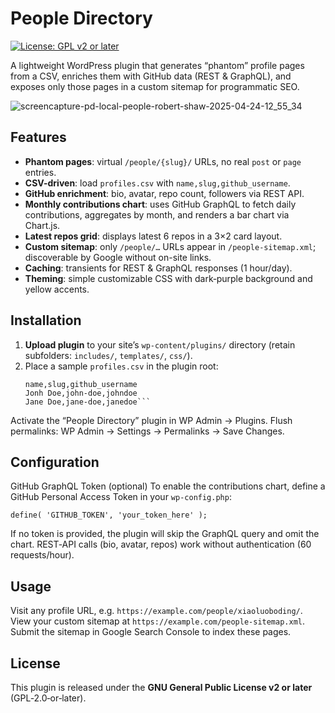 # People Directory

[![License: GPL v2 or later](https://img.shields.io/badge/License-GPLv2%2Bor_later-blue.svg)](https://www.gnu.org/licenses/old-licenses/gpl-2.0.en.html)

A lightweight WordPress plugin that generates “phantom” profile pages from a CSV, enriches them with GitHub data (REST & GraphQL), and exposes only those pages in a custom sitemap for programmatic SEO.

![screencapture-pd-local-people-robert-shaw-2025-04-24-12_55_34](https://github.com/user-attachments/assets/0dab44e9-092e-4ce0-9d65-02367a17f796)

## Features

- **Phantom pages**: virtual `/people/{slug}/` URLs, no real `post` or `page` entries.
- **CSV-driven**: load `profiles.csv` with `name,slug,github_username`.
- **GitHub enrichment**: bio, avatar, repo count, followers via REST API.
- **Monthly contributions chart**: uses GitHub GraphQL to fetch daily contributions, aggregates by month, and renders a bar chart via Chart.js.
- **Latest repos grid**: displays latest 6 repos in a 3×2 card layout.
- **Custom sitemap**: only `/people/…` URLs appear in `/people-sitemap.xml`; discoverable by Google without on-site links.
- **Caching**: transients for REST & GraphQL responses (1 hour/day).
- **Theming**: simple customizable CSS with dark‐purple background and yellow accents.

## Installation

1. **Upload plugin** to your site’s `wp-content/plugins/` directory (retain subfolders: `includes/`, `templates/`, `css/`).
2. Place a sample `profiles.csv` in the plugin root:
   ```csv
   name,slug,github_username
   Jonh Doe,john-doe,johndoe
   Jane Doe,jane-doe,janedoe```

Activate the “People Directory” plugin in WP Admin → Plugins.
Flush permalinks: WP Admin → Settings → Permalinks → Save Changes.

## Configuration
GitHub GraphQL Token (optional)
To enable the contributions chart, define a GitHub Personal Access Token in your `wp-config.php`:

```define( 'GITHUB_TOKEN', 'your_token_here' );```

If no token is provided, the plugin will skip the GraphQL query and omit the chart.
REST‐API calls (bio, avatar, repos) work without authentication (60 requests/hour).

## Usage
Visit any profile URL, e.g. `https://example.com/people/xiaoluoboding/`.
View your custom sitemap at `https://example.com/people-sitemap.xml`.
Submit the sitemap in Google Search Console to index these pages.

## License

This plugin is released under the **GNU General Public License v2 or later** (GPL‑2.0‑or‑later).  
